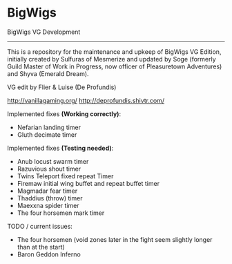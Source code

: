 BigWigs
========

BigWigs VG Development
___________________________

This is a repository for the maintenance and upkeep of BigWigs VG Edition, initially created by Sulfuras of Mesmerize and updated by Soge (formerly Guild Master of Work in Progress, now officer of Pleasuretown Adventures) and Shyva (Emerald Dream).

VG edit by Flier & Luise (De Profundis)

http://vanillagaming.org/
http://deprofundis.shivtr.com/


Implemented fixes **(Working correctly)**:
- Nefarian landing timer
- Gluth decimate timer

Implemented fixes **(Testing needed)**:
- Anub locust swarm timer
- Razuvious shout timer
- Twins Teleport fixed repeat Timer 
- Firemaw initial wing buffet and repeat buffet timer
- Magmadar fear timer
- Thaddius (throw) timer
- Maexxna spider timer
- The four horsemen mark timer

TODO / current issues:
- The four horsemen (void zones later in the fight seem slightly longer than at the start)
- Baron Geddon Inferno
